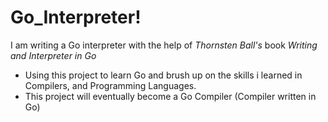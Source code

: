 # Go_Interpreter! #

I am writing a Go interpreter with the help of *Thornsten Ball's* book *Writing and Interpreter in Go*

- Using this project to learn Go and brush up on the skills i learned in Compilers, and Programming Languages.
- This project will eventually become a Go Compiler (Compiler written in Go)
